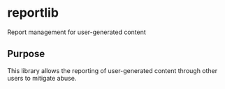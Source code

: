 # reportlib
Report management for user-generated content

## Purpose
This library allows the reporting of user-generated content through other users to mitigate abuse.
